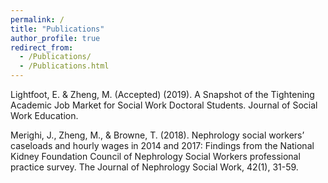 ```yaml
---
permalink: /
title: "Publications"
author_profile: true
redirect_from: 
  - /Publications/
  - /Publications.html
---
```



Lightfoot, E. & Zheng, M. (Accepted) (2019). A Snapshot of the Tightening Academic Job
Market for Social Work Doctoral Students. Journal of Social Work Education.

Merighi, J., Zheng, M., & Browne, T. (2018). Nephrology social workers’ caseloads and hourly
wages in 2014 and 2017: Findings from the National Kidney Foundation Council of
Nephrology Social Workers professional practice survey. The Journal of Nephrology
Social Work, 42(1), 31-59.
